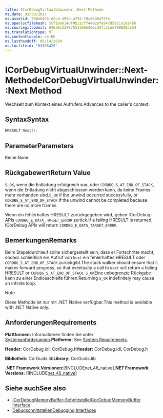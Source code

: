 ```yaml
---
title: ICorDebugVirtualUnwinder::Next-Methode
ms.date: 03/30/2017
ms.assetid: 790e0426-e5cd-49fd-a792-f8c8635d72fe
ms.openlocfilehash: 55f10a6148f0b11cf74492afe947d5921a1d1458
ms.sourcegitcommit: 046a9c22487551360e20ec39fc21eef99820a254
ms.translationtype: MT
ms.contentlocale: de-DE
ms.lasthandoff: 05/14/2020
ms.locfileid: "83396428"
---
```

# <a name="icordebugvirtualunwindernext-method"></a><span data-ttu-id="f4f23-102">ICorDebugVirtualUnwinder::Next-Methode</span><span class="sxs-lookup"><span data-stu-id="f4f23-102">ICorDebugVirtualUnwinder::Next Method</span></span>
<span data-ttu-id="f4f23-103">Wechselt zum Kontext eines Aufrufers.</span><span class="sxs-lookup"><span data-stu-id="f4f23-103">Advances to the caller's context.</span></span>  
  
## <a name="syntax"></a><span data-ttu-id="f4f23-104">Syntax</span><span class="sxs-lookup"><span data-stu-id="f4f23-104">Syntax</span></span>  
  
```cpp  
HRESULT Next();  
```  
  
## <a name="parameters"></a><span data-ttu-id="f4f23-105">Parameter</span><span class="sxs-lookup"><span data-stu-id="f4f23-105">Parameters</span></span>  
 <span data-ttu-id="f4f23-106">Keine.</span><span class="sxs-lookup"><span data-stu-id="f4f23-106">None.</span></span>  
  
## <a name="return-value"></a><span data-ttu-id="f4f23-107">Rückgabewert</span><span class="sxs-lookup"><span data-stu-id="f4f23-107">Return Value</span></span>  
 <span data-ttu-id="f4f23-108">`S_OK`, wenn die Entladung erfolgreich war, oder `CORDBG_S_AT_END_OF_STACK`, wenn die Entladung nicht abgeschlossen werden kann, da keine Frames mehr vorhanden sind.</span><span class="sxs-lookup"><span data-stu-id="f4f23-108">`S_OK` if the unwind occurred successfully, or `CORDBG_S_AT_END_OF_STACK` if the unwind cannot be completed because there are no more frames.</span></span>  
  
 <span data-ttu-id="f4f23-109">Wenn ein fehlerhaftes HRESULT zurückgegeben wird, geben ICorDebug-APIs `CORDBG_E_DATA_TARGET_ERROR` zurück.</span><span class="sxs-lookup"><span data-stu-id="f4f23-109">If a failing HRESULT is returned, ICorDebug APIs will return `CORDBG_E_DATA_TARGET_ERROR`.</span></span>  
  
## <a name="remarks"></a><span data-ttu-id="f4f23-110">Bemerkungen</span><span class="sxs-lookup"><span data-stu-id="f4f23-110">Remarks</span></span>  
 <span data-ttu-id="f4f23-111">Beim Stapeldurchlauf sollte sichergestellt sein, dass er Fortschritte macht, sodass schließlich ein Aufruf von `Next` ein fehlerhaftes HRESULT oder `CORDBG_S_AT_END_OF_STACK` zurückgibt.</span><span class="sxs-lookup"><span data-stu-id="f4f23-111">The stack walker should ensure that it makes forward progress, so that eventually a call to `Next` will return a failing HRESULT or `CORDBG_S_AT_END_OF_STACK`.</span></span> <span data-ttu-id="f4f23-112">`S_OK`Eine unbegrenzte Rückgabe kann zu einer Endlosschleife führen.</span><span class="sxs-lookup"><span data-stu-id="f4f23-112">Returning `S_OK` indefinitely may cause an infinite loop.</span></span>  
  
> [!NOTE]
> <span data-ttu-id="f4f23-113">Diese Methode ist nur mit .NET Native verfügbar.</span><span class="sxs-lookup"><span data-stu-id="f4f23-113">This method is available with .NET Native only.</span></span>  
  
## <a name="requirements"></a><span data-ttu-id="f4f23-114">Anforderungen</span><span class="sxs-lookup"><span data-stu-id="f4f23-114">Requirements</span></span>  
 <span data-ttu-id="f4f23-115">**Plattformen:** Informationen finden Sie unter [Systemanforderungen](../../get-started/system-requirements.md).</span><span class="sxs-lookup"><span data-stu-id="f4f23-115">**Platforms:** See [System Requirements](../../get-started/system-requirements.md).</span></span>  
  
 <span data-ttu-id="f4f23-116">**Header:** CorDebug.idl, CorDebug.h</span><span class="sxs-lookup"><span data-stu-id="f4f23-116">**Header:** CorDebug.idl, CorDebug.h</span></span>  
  
 <span data-ttu-id="f4f23-117">**Bibliothek:** CorGuids.lib</span><span class="sxs-lookup"><span data-stu-id="f4f23-117">**Library:** CorGuids.lib</span></span>  
  
 <span data-ttu-id="f4f23-118">**.NET Framework Versionen:**[!INCLUDE[net_46_native](../../../../includes/net-46-native-md.md)]</span><span class="sxs-lookup"><span data-stu-id="f4f23-118">**.NET Framework Versions:** [!INCLUDE[net_46_native](../../../../includes/net-46-native-md.md)]</span></span>  
  
## <a name="see-also"></a><span data-ttu-id="f4f23-119">Siehe auch</span><span class="sxs-lookup"><span data-stu-id="f4f23-119">See also</span></span>

- [<span data-ttu-id="f4f23-120">ICorDebugMemoryBuffer-Schnittstelle</span><span class="sxs-lookup"><span data-stu-id="f4f23-120">ICorDebugMemoryBuffer Interface</span></span>](icordebugmemorybuffer-interface.md)
- [<span data-ttu-id="f4f23-121">Debugschnittstellen</span><span class="sxs-lookup"><span data-stu-id="f4f23-121">Debugging Interfaces</span></span>](debugging-interfaces.md)
